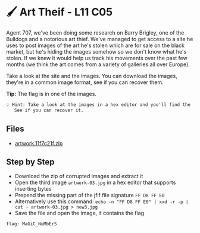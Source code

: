 # 🖌 Art Theif - L11 C05

Agent 707, we've been doing some research on Barry Brigley, one of the Bulldogs and a notorious art thief. We've managed to get access to a site he uses to post images of the art he's stolen which are for sale on the black market, but he's hiding the images somehow so we don't know what he's stolen. If we knew it would help us track his movements over the past few months (we think the art comes from a variety of galleries all over Europe).

Take a look at the site and the images. You can download the images, they're in a common image format, see if you can recover them.

**Tip:** The flag is in one of the images.

```txt
💡 Hint: Take a look at the images in a hex editor and you'll find the file header information is missing.
   See if you can recover it.
```

## Files

- [artwork.11f7c21f.zip](/assets/arttheif1.zip)

## Step by Step

- Download the zip of corrupted images and extract it
- Open the third image `artwork-03.jpg` in a hex editor that supports inserting bytes
- Prepend the missing part of the jfif file signature `FF D8 FF E0`
- Alternatively use this command: `echo -n "FF D8 FF E0" | xxd -r -p | cat - artwork-03.jpg > new3.jpg
`
- Save the file and open the image, it contains the flag

`flag: MaGiC_NuMbErS`
